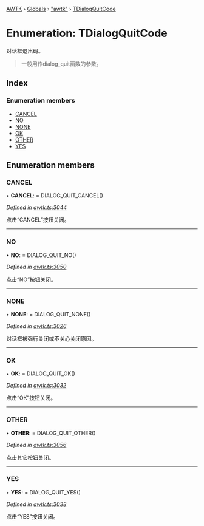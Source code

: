[AWTK](../README.md) › [Globals](../globals.md) › ["awtk"](../modules/_awtk_.md) › [TDialogQuitCode](_awtk_.tdialogquitcode.md)

# Enumeration: TDialogQuitCode

对话框退出码。

> 一般用作dialog_quit函数的参数。

## Index

### Enumeration members

* [CANCEL](_awtk_.tdialogquitcode.md#cancel)
* [NO](_awtk_.tdialogquitcode.md#no)
* [NONE](_awtk_.tdialogquitcode.md#none)
* [OK](_awtk_.tdialogquitcode.md#ok)
* [OTHER](_awtk_.tdialogquitcode.md#other)
* [YES](_awtk_.tdialogquitcode.md#yes)

## Enumeration members

###  CANCEL

• **CANCEL**: =  DIALOG_QUIT_CANCEL()

*Defined in [awtk.ts:3044](https://github.com/zlgopen/awtk-binding/blob/5d4a8e9/tools/code_gen/js/output/awtk.ts#L3044)*

点击“CANCEL”按钮关闭。

___

###  NO

• **NO**: =  DIALOG_QUIT_NO()

*Defined in [awtk.ts:3050](https://github.com/zlgopen/awtk-binding/blob/5d4a8e9/tools/code_gen/js/output/awtk.ts#L3050)*

点击“NO”按钮关闭。

___

###  NONE

• **NONE**: =  DIALOG_QUIT_NONE()

*Defined in [awtk.ts:3026](https://github.com/zlgopen/awtk-binding/blob/5d4a8e9/tools/code_gen/js/output/awtk.ts#L3026)*

对话框被强行关闭或不关心关闭原因。

___

###  OK

• **OK**: =  DIALOG_QUIT_OK()

*Defined in [awtk.ts:3032](https://github.com/zlgopen/awtk-binding/blob/5d4a8e9/tools/code_gen/js/output/awtk.ts#L3032)*

点击“OK”按钮关闭。

___

###  OTHER

• **OTHER**: =  DIALOG_QUIT_OTHER()

*Defined in [awtk.ts:3056](https://github.com/zlgopen/awtk-binding/blob/5d4a8e9/tools/code_gen/js/output/awtk.ts#L3056)*

点击其它按钮关闭。

___

###  YES

• **YES**: =  DIALOG_QUIT_YES()

*Defined in [awtk.ts:3038](https://github.com/zlgopen/awtk-binding/blob/5d4a8e9/tools/code_gen/js/output/awtk.ts#L3038)*

点击“YES”按钮关闭。
